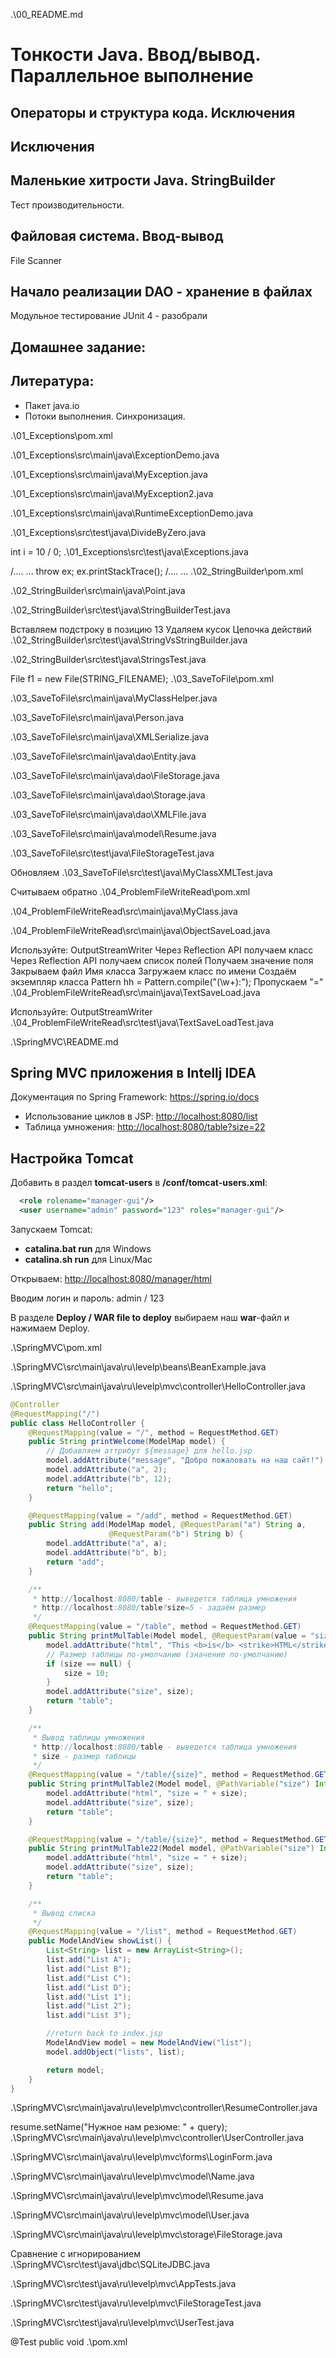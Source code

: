 .\00_README.md


﻿Тонкости Java. Ввод/вывод. Параллельное выполнение
==================================================

Операторы и структура кода. Исключения
--------------------------------------

Исключения
----------

Маленькие хитрости Java. StringBuilder
--------------------------------------
Тест производительности.

Файловая система. Ввод-вывод
----------------------------
File
Scanner

Начало реализации DAO - хранение в файлах
-----------------------------------------

Модульное тестирование JUnit 4 - разобрали

Домашнее задание:
-----------------

Литература:
-----------
* Пакет java.io
* Потоки выполнения. Синхронизация.

.\01_Exceptions\pom.xml

.\01_Exceptions\src\main\java\ExceptionDemo.java

.\01_Exceptions\src\main\java\MyException.java

.\01_Exceptions\src\main\java\MyException2.java

.\01_Exceptions\src\main\java\RuntimeExceptionDemo.java

.\01_Exceptions\src\test\java\DivideByZero.java

int i = 10 / 0;
.\01_Exceptions\src\test\java\Exceptions.java

/....
...
throw ex;
ex.printStackTrace();
/....
...
.\02_StringBuilder\pom.xml

.\02_StringBuilder\src\main\java\Point.java

.\02_StringBuilder\src\test\java\StringBuilderTest.java

Вставляем подстроку в позицию 13
Удаляем кусок
Цепочка действий
.\02_StringBuilder\src\test\java\StringVsStringBuilder.java

.\02_StringBuilder\src\test\java\StringsTest.java

File f1 = new File(STRING_FILENAME);
.\03_SaveToFile\pom.xml

.\03_SaveToFile\src\main\java\MyClassHelper.java

.\03_SaveToFile\src\main\java\Person.java

.\03_SaveToFile\src\main\java\XMLSerialize.java

.\03_SaveToFile\src\main\java\dao\Entity.java

.\03_SaveToFile\src\main\java\dao\FileStorage.java

.\03_SaveToFile\src\main\java\dao\Storage.java

.\03_SaveToFile\src\main\java\dao\XMLFile.java

.\03_SaveToFile\src\main\java\model\Resume.java

.\03_SaveToFile\src\test\java\FileStorageTest.java

Обновляем
.\03_SaveToFile\src\test\java\MyClassXMLTest.java

Считываем обратно
.\04_ProblemFileWriteRead\pom.xml

.\04_ProblemFileWriteRead\src\main\java\MyClass.java

.\04_ProblemFileWriteRead\src\main\java\ObjectSaveLoad.java

Используйте: OutputStreamWriter
Через Reflection API получаем класс
Через Reflection API получаем список полей
Получаем значение поля
Закрываем файл
Имя класса
Загружаем класс по имени
Создаём экземпляр класса
Pattern hh = Pattern.compile("(\\w+):");
Пропускаем "="
.\04_ProblemFileWriteRead\src\main\java\TextSaveLoad.java

Используйте: OutputStreamWriter
.\04_ProblemFileWriteRead\src\test\java\TextSaveLoadTest.java

.\SpringMVC\README.md


Spring MVC приложения в Intellj IDEA
------------------------------------

Документация по Spring Framework: https://spring.io/docs

* Использование циклов в JSP: <http://localhost:8080/list>
* Таблица умножения: <http://localhost:8080/table?size=22>

Настройка Tomcat
----------------

Добавить в раздел **tomcat-users** в **<tomcat>/conf/tomcat-users.xml**:

``` xml
  <role rolename="manager-gui"/>
  <user username="admin" password="123" roles="manager-gui"/>
```

Запускаем Tomcat:
* **catalina.bat run** для Windows
* **catalina.sh run** для Linux/Mac

Открываем: <http://localhost:8080/manager/html>

Вводим логин и пароль: admin / 123

В разделе **Deploy / WAR file to deploy** выбираем наш **war**-файл и нажимаем Deploy.


.\SpringMVC\pom.xml

.\SpringMVC\src\main\java\ru\levelp\beans\BeanExample.java

.\SpringMVC\src\main\java\ru\levelp\mvc\controller\HelloController.java

``` java
@Controller
@RequestMapping("/")
public class HelloController {
    @RequestMapping(value = "/", method = RequestMethod.GET)
    public String printWelcome(ModelMap model) {
        // Добавляем аттрибут ${message} для hello.jsp
        model.addAttribute("message", "Добро пожаловать на наш сайт!");
        model.addAttribute("a", 2);
        model.addAttribute("b", 12);
        return "hello";
    }

    @RequestMapping(value = "/add", method = RequestMethod.GET)
    public String add(ModelMap model, @RequestParam("a") String a,
                      @RequestParam("b") String b) {
        model.addAttribute("a", a);
        model.addAttribute("b", b);
        return "add";
    }

    /**
     * http://localhost:8080/table - выведется таблица умножения
     * http://localhost:8080/table?size=5 - задаём размер
     */
    @RequestMapping(value = "/table", method = RequestMethod.GET)
    public String printMulTable(Model model, @RequestParam(value = "size", required = false) Integer size) {
        model.addAttribute("html", "This <b>is</b> <strike>HTML</strike> from controller!");
        // Размер таблицы по-умолчанию (значение по-умолчанию)
        if (size == null) {
            size = 10;
        }
        model.addAttribute("size", size);
        return "table";
    }

    /**
     * Вывод таблицы умножения
     * http://localhost:8080/table - выведется таблица умножения
     * size - размер таблицы
     */
    @RequestMapping(value = "/table/{size}", method = RequestMethod.GET)
    public String printMulTable2(Model model, @PathVariable("size") Integer size) {
        model.addAttribute("html", "size = " + size);
        model.addAttribute("size", size);
        return "table";
    }

    @RequestMapping(value = "/table/{size}", method = RequestMethod.GET)
    public String printMulTable22(Model model, @PathVariable("size") Integer size) {
        model.addAttribute("html", "size = " + size);
        model.addAttribute("size", size);
        return "table";
    }

    /**
     * Вывод списка
     */
    @RequestMapping(value = "/list", method = RequestMethod.GET)
    public ModelAndView showList() {
        List<String> list = new ArrayList<String>();
        list.add("List A");
        list.add("List B");
        list.add("List C");
        list.add("List D");
        list.add("List 1");
        list.add("List 2");
        list.add("List 3");

        //return back to index.jsp
        ModelAndView model = new ModelAndView("list");
        model.addObject("lists", list);

        return model;
    }
}
```
.\SpringMVC\src\main\java\ru\levelp\mvc\controller\ResumeController.java

resume.setName("Нужное нам резюме: " + query);
.\SpringMVC\src\main\java\ru\levelp\mvc\controller\UserController.java

.\SpringMVC\src\main\java\ru\levelp\mvc\forms\LoginForm.java

.\SpringMVC\src\main\java\ru\levelp\mvc\model\Name.java

.\SpringMVC\src\main\java\ru\levelp\mvc\model\Resume.java

.\SpringMVC\src\main\java\ru\levelp\mvc\model\User.java

.\SpringMVC\src\main\java\ru\levelp\mvc\storage\FileStorage.java

Сравнение с игнорированием
.\SpringMVC\src\test\java\jdbc\SQLiteJDBC.java

.\SpringMVC\src\test\java\ru\levelp\mvc\AppTests.java

.\SpringMVC\src\test\java\ru\levelp\mvc\FileStorageTest.java

.\SpringMVC\src\test\java\ru\levelp\mvc\UserTest.java

@Test
public void
.\pom.xml

